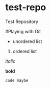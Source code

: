 test-repo
=========

Test Repository

#Playing with Git  

* unordered list

1. ordered list

*italic*

**bold**

`code maybe`
